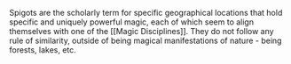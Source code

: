 Spigots are the scholarly term for specific geographical locations that hold specific and uniquely powerful magic, each of which seem to align themselves with one of the [[Magic Disciplines]]. They do not follow any rule of similarity, outside of being magical manifestations of nature - being forests, lakes, etc. 